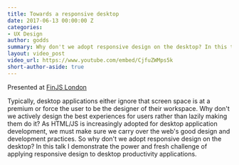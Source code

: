 ```yaml
---
title: Towards a responsive desktop
date: 2017-06-13 00:00:00 Z
categories:
- UX Design
author: godds
summary: Why don't we adopt responsive design on the desktop? In this talk I demonstrate the power and fresh challenge of applying responsive design to desktop productivity applications.
layout: video_post
video_url: https://www.youtube.com/embed/CjfuZWMps5k
short-author-aside: true
---
```


Presented at [FinJS London](http://finjs.io/)

Typically, desktop applications either ignore that screen space is at a premium or force the user to be the designer of their workspace. Why don't we actively design the best experiences for users rather than lazily making them do it? As HTML/JS is increasingly adopted for desktop application development, we must make sure we carry over the web's good design and development practices. So why don't we adopt responsive design on the desktop? In this talk I demonstrate the power and fresh challenge of applying responsive design to desktop productivity applications.
